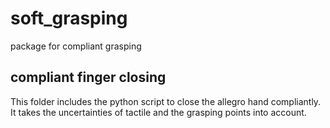 # soft_grasping
package for compliant grasping


## compliant finger closing
This folder includes the python script to close the allegro hand compliantly.
It takes the uncertainties of tactile and the grasping points into account. 